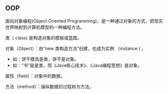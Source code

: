 ## OOP

面向对象编程(Object Oriented Programming)，是一种通过对象的方式，把现实世界映射到计算机模型的一种编程方法。

类（ class) 是构造对象的模板或蓝图。   

对象（Object）：由“new 类构造方法”创建，也成为实例 （instance ) 。

- 如：饼干模具是类，饼干是对象。
- 如：“书”是是类，而《Java核心技术》、《Java编程思想》是对象。



属性（field）：对象中的数据。

方法（method）：操纵数据的过程称为方法。